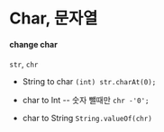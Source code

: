 # Char, 문자열
#### change char
`str`, `chr`

- String to char
`(int) str.charAt(0);`

- char to Int
-- 숫자 뺄때만
`chr -'0';`

- char to String
`String.valueOf(chr)`
